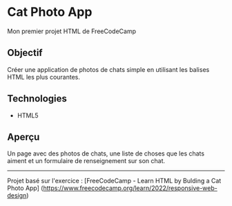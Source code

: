 # Cat Photo App

Mon premier projet HTML de FreeCodeCamp

## Objectif 
Créer une application de photos de chats simple en utilisant les balises HTML les plus courantes.

## Technologies
- HTML5

## Aperçu
Un page avec des photos de chats, une liste de choses que les chats aiment et un formulaire de renseignement sur son chat.

---
Projet basé sur l'exercice : [FreeCodeCamp - Learn HTML by Bulding a Cat Photo App] (https://www.freecodecamp.org/learn/2022/responsive-web-design)
